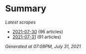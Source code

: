 # Summary
*Latest scrapes*
* [2021-07-30](https://github.com/nuuuwan/news_lk/blob/data/news_lk.2021-07-30.json) (96 articles)
* [2021-07-31](https://github.com/nuuuwan/news_lk/blob/data/news_lk.2021-07-31.json) (91 articles)

*Generated at 07:08PM, July 31, 2021*